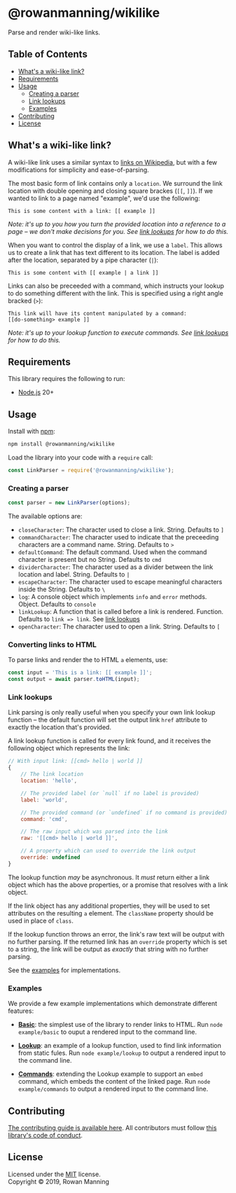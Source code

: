 
# @rowanmanning/wikilike

Parse and render wiki-like links.


## Table of Contents

  * [What's a wiki-like link?](#whats-a-wiki-like-link)
  * [Requirements](#requirements)
  * [Usage](#usage)
    * [Creating a parser](#creating-a-parser)
    * [Link lookups](#link-lookups)
    * [Examples](#examples)
  * [Contributing](#contributing)
  * [License](#license)


## What's a wiki-like link?

A wiki-like link uses a similar syntax to [links on Wikipedia](https://en.wikipedia.org/wiki/Help:Link), but with a few modifications for simplicity and ease-of-parsing.

The most basic form of link contains only a `location`. We surround the link location with double opening and closing square brackes (`[[`, `]]`). If we wanted to link to a page named "example", we'd use the following:

```
This is some content with a link: [[ example ]]
```

_Note: it's up to you how you turn the provided location into a reference to a page – we don't make decisions for you. See [link lookups](#link-lookups) for how to do this._

When you want to control the display of a link, we use a `label`. This allows us to create a link that has text different to its location. The label is added after the location, separated by a pipe character (`|`):

```
This is some content with [[ example | a link ]]
```

Links can also be preceeded with a command, which instructs your lookup to do something different with the link. This is specified using a right angle bracked (`>`):

```
This link will have its content manipulated by a command:
[[do-something> example ]]
```

_Note: it's up to your lookup function to execute commands. See [link lookups](#link-lookups) for how to do this._


## Requirements

This library requires the following to run:

  * [Node.js](https://nodejs.org/) 20+


## Usage

Install with [npm](https://www.npmjs.com/):

```sh
npm install @rowanmanning/wikilike
```

Load the library into your code with a `require` call:

```js
const LinkParser = require('@rowanmanning/wikilike');
```

### Creating a parser

```js
const parser = new LinkParser(options);
```

The available options are:

  - `closeCharacter`: The character used to close a link. String. Defaults to `]`
  - `commandCharacter`: The character used to indicate that the preceeding characters are a command name. String. Defaults to `>`
  - `defaultCommand`: The default command. Used when the command character is present but no String. Defaults to `cmd`
  - `dividerCharacter`: The character used as a divider between the link location and label. String. Defaults to `|`
  - `escapeCharacter`: The character used to escape meaningful characters inside the String. Defaults to `\`
  - `log`: A console object which implements `info` and `error` methods. Object. Defaults to `console`
  - `linkLookup`: A function that is called before a link is rendered. Function. Defaults to `link => link`. See [link lookups](#link-lookups)
  - `openCharacter`: The character used to open a link. String. Defaults to `[`

### Converting links to HTML

To parse links and render the to HTML `a` elements, use:

```js
const input = 'This is a link: [[ example ]]';
const output = await parser.toHTML(input);
```

### Link lookups

Link parsing is only really useful when you specify your own link lookup function – the default function will set the output link `href` attribute to exactly the location that's provided.

A link lookup function is called for every link found, and it receives the following object which represents the link:

```js
// With input link: [[cmd> hello | world ]]
{
	// The link location
	location: 'hello',

	// The provided label (or `null` if no label is provided)
	label: 'world',

	// The provided command (or `undefined` if no command is provided)
	command: 'cmd',

	// The raw input which was parsed into the link
	raw: '[[cmd> hello | world ]]',

	// A property which can used to override the link output
	override: undefined
}
```

The lookup function _may_ be asynchronous. It _must_ return either a link object which has the above properties, or a promise that resolves with a link object.

If the link object has any additional properties, they will be used to set attributes on the resulting `a` element. The `className` property should be used in place of `class`.

If the lookup function throws an error, the link's raw text will be output with no further parsing. If the returned link has an `override` property which is set to a string, the link will be output as _exactly_ that string with no further parsing.

See the [examples](#examples) for implementations.

### Examples

We provide a few example implementations which demonstrate different features:

  - **[Basic](example/basic)**: the simplest use of the library to render links to HTML. Run `node example/basic` to ouput a rendered input to the command line.

  - **[Lookup](example/lookup)**: an example of a lookup function, used to find link information from static fules. Run `node example/lookup` to output a rendered input to the command line.

  - **[Commands](example/commands)**: extending the Lookup example to support an `embed` command, which embeds the content of the linked page. Run `node example/commands` to output a rendered input to the command line.


## Contributing

[The contributing guide is available here](docs/contributing.md). All contributors must follow [this library's code of conduct](docs/code_of_conduct.md).


## License

Licensed under the [MIT](LICENSE) license.<br/>
Copyright &copy; 2019, Rowan Manning
